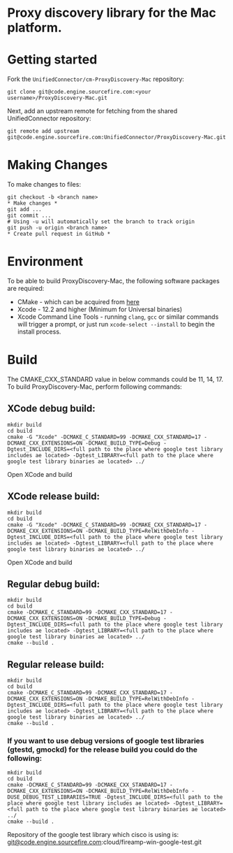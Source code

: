 # Proxy discovery library for the Mac platform.

# Getting started
Fork the `UnifiedConnector/cm-ProxyDiscovery-Mac` repository:

```
git clone git@code.engine.sourcefire.com:<your username>/ProxyDiscovery-Mac.git
```

Next, add an upstream remote for fetching from the shared UnifiedConnector repository:

```
git remote add upstream git@code.engine.sourcefire.com:UnifiedConnector/ProxyDiscovery-Mac.git
```

# Making Changes

To make changes to files:

```
git checkout -b <branch name>
* Make changes *
git add ...
git commit ...
# Using -u will automatically set the branch to track origin
git push -u origin <branch name>
* Create pull request in GitHub *
```

# Environment

To be able to build ProxyDiscovery-Mac, the following software packages are required:

- CMake - which can be acquired from [here](https://cmake.org/download/)
- Xcode - 12.2 and higher (Minimum for Universal binaries)
- Xcode Command Line Tools - running `clang`, `gcc` or similar commands will trigger a prompt, or just run `xcode-select --install` to begin the install process.

# Build

The CMAKE_CXX_STANDARD value in below commands could be 11, 14, 17.
To build ProxyDiscovery-Mac, perform following commands:

## XCode debug build:
~~~
mkdir build
cd build
cmake -G "Xcode" -DCMAKE_C_STANDARD=99 -DCMAKE_CXX_STANDARD=17 -DCMAKE_CXX_EXTENSIONS=ON -DCMAKE_BUILD_TYPE=Debug -Dgtest_INCLUDE_DIRS=<full path to the place where google test library includes ae located> -Dgtest_LIBRARY=<full path to the place where google test library binaries ae located> ../
~~~
Open XCode and build

## XCode release build:
~~~
mkdir build
cd build
cmake -G "Xcode" -DCMAKE_C_STANDARD=99 -DCMAKE_CXX_STANDARD=17 -DCMAKE_CXX_EXTENSIONS=ON -DCMAKE_BUILD_TYPE=RelWithDebInfo -Dgtest_INCLUDE_DIRS=<full path to the place where google test library includes ae located> -Dgtest_LIBRARY=<full path to the place where google test library binaries ae located> ../
~~~
Open XCode and build

## Regular debug build:
~~~
mkdir build
cd build
cmake -DCMAKE_C_STANDARD=99 -DCMAKE_CXX_STANDARD=17 -DCMAKE_CXX_EXTENSIONS=ON -DCMAKE_BUILD_TYPE=Debug -Dgtest_INCLUDE_DIRS=<full path to the place where google test library includes ae located> -Dgtest_LIBRARY=<full path to the place where google test library binaries ae located> ../
cmake --build .
~~~

## Regular release build:
~~~
mkdir build
cd build
cmake -DCMAKE_C_STANDARD=99 -DCMAKE_CXX_STANDARD=17 -DCMAKE_CXX_EXTENSIONS=ON -DCMAKE_BUILD_TYPE=RelWithDebInfo -Dgtest_INCLUDE_DIRS=<full path to the place where google test library includes ae located> -Dgtest_LIBRARY=<full path to the place where google test library binaries ae located> ../
cmake --build .
~~~

### If you want to use debug versions of google test libraries (gtestd, gmockd) for the release build you could do the following:
~~~
mkdir build
cd build
cmake -DCMAKE_C_STANDARD=99 -DCMAKE_CXX_STANDARD=17 -DCMAKE_CXX_EXTENSIONS=ON -DCMAKE_BUILD_TYPE=RelWithDebInfo -DUSE_DEBUG_TEST_LIBRARIES=TRUE -Dgtest_INCLUDE_DIRS=<full path to the place where google test library includes ae located> -Dgtest_LIBRARY=<full path to the place where google test library binaries ae located> ../
cmake --build .
~~~

Repository of the google test library which cisco is using is:
git@code.engine.sourcefire.com:cloud/fireamp-win-google-test.git

